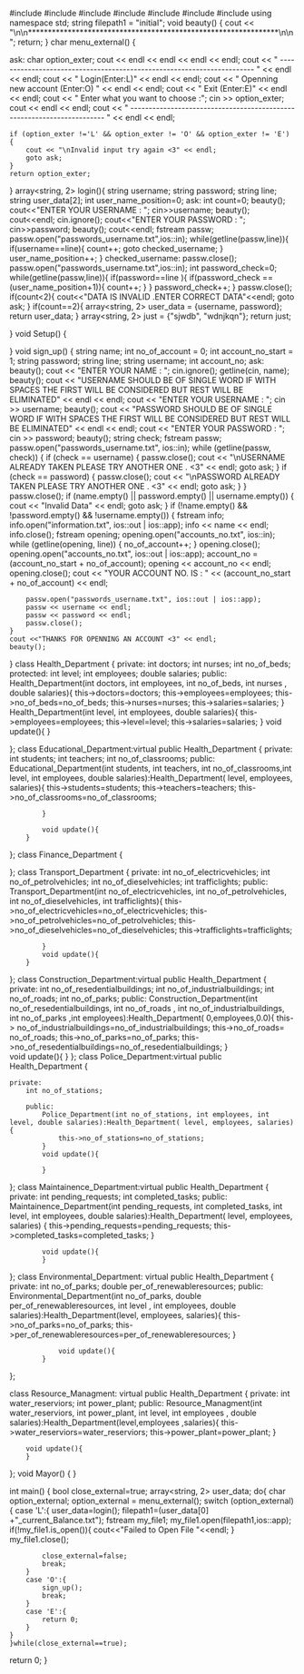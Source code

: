 #include <iostream>
#include <fstream>
#include <string>
#include <cmath>
#include <iomanip>
#include <ctime>
#include<array>
using namespace std;
string filepath1 = "initial";
void beauty()
{
    cout << "\n\n***************************************************************\n\n";
    return;
}
char menu_external()
{

ask:
    char option_exter;
    cout << endl
         << endl
         << endl
         << endl;
    cout << "                                            -----------------------------------------------------------------------        " << endl
         << endl;
    cout << "                                                                       Login(Enter:L)" << endl
         << endl;
    cout << "                                                                Openning new account (Enter:O)            " << endl
         << endl;
    cout << "                                                                         Exit (Enter:E)" << endl
         << endl;
    cout << "                                         Enter what you want to choose :";
    cin >> option_exter;
    cout << endl
         << endl;
    cout << "                                            -----------------------------------------------------------------------        " << endl
         << endl;
    

    if (option_exter !='L' && option_exter != 'O' && option_exter != 'E')
    {
        cout << "\nInvalid input try again <3" << endl;
        goto ask;
    }
    return option_exter;
}
array<string, 2> login(){
    string username;
    string password;
    string line;
    string user_data[2];
    int user_name_position=0;
    ask:
    int count=0;
    beauty();
    cout<<"ENTER YOUR USERNAME : ";
    cin>>username;
    beauty();
    cout<<endl;
    cin.ignore();
    cout<<"ENTER YOUR PASSWORD : ";
    cin>>password;
    beauty();
    cout<<endl;
     fstream passw;
     passw.open("passwords_username.txt",ios::in);
     while(getline(passw,line)){
        if(username==line){
            count++;
            goto checked_username;
        }
        user_name_position++;
     }
     checked_username:
      passw.close();
     passw.open("passwords_username.txt",ios::in);
     int password_check=0;
     while(getline(passw,line)){
        if(password==line ){
        if(password_check ==(user_name_position+1)){
            count++;
        }
        }
        password_check++;
     }
     passw.close();
    if(count<2){
        cout<<"DATA IS INVALID .ENTER CORRECT DATA"<<endl;
        goto ask;
    }
        if(count==2){
            array<string, 2> user_data = {username, password};
            return user_data;
        }
        array<string, 2> just = {"sjwdb", "wdnjkqn"};
        return just;
        
}
void Setup()
{
			
}
void sign_up()
{
    string name;
    int no_of_account = 0;
    int account_no_start = 1;
    string password;
    string line;
    string username;
    int account_no;
ask:
    beauty();
    cout << "ENTER YOUR NAME : ";
    cin.ignore();
    getline(cin, name);
    beauty();
    cout << "USERNAME SHOULD BE OF SINGLE WORD IF WITH SPACES THE FIRST WILL BE CONSIDERED BUT REST WILL BE ELIMINATED" << endl
         << endl;
    cout << "ENTER YOUR USERNAME : ";
    cin >> username;
    beauty();
    cout << "PASSWORD SHOULD BE OF SINGLE WORD IF WITH SPACES THE FIRST WILL BE CONSIDERED BUT REST WILL BE ELIMINATED" << endl
         << endl;
    cout << "ENTER YOUR PASSWORD : ";
    cin >> password;
    beauty();
    string check;
    fstream passw;
    passw.open("passwords_username.txt", ios::in);
    while (getline(passw, check))
    {
        if (check == username)
        {
            passw.close();
            cout << "\nUSERNAME ALREADY TAKEN PLEASE TRY ANOTHER ONE . <3" << endl;
            goto ask;
        }
        if (check == password)
        {
            passw.close();
            cout << "\nPASSWORD ALREADY TAKEN PLEASE TRY ANOTHER ONE . <3" << endl;
            goto ask;
        }
    }
    passw.close();
    if (name.empty() || password.empty() || username.empty())
    {
        cout << "Invalid Data" << endl;
        goto ask;
    }
    if (!name.empty() && !password.empty() && !username.empty())
    {
        fstream info;
        info.open("information.txt", ios::out | ios::app);
        info << name << endl;
        info.close();
        fstream opening;
        opening.open("accounts_no.txt", ios::in);
        while (getline(opening, line))
        {
            no_of_account++;
        }
        opening.close();
        opening.open("accounts_no.txt", ios::out | ios::app);
        account_no = (account_no_start + no_of_account);
        opening << account_no << endl;
        opening.close();
        cout << "YOUR ACCOUNT NO. IS : " << (account_no_start + no_of_account) << endl;

        passw.open("passwords_username.txt", ios::out | ios::app);
        passw << username << endl;
        passw << password << endl;
        passw.close();
    }
    cout <<"THANKS FOR OPENNING AN ACCOUNT <3" << endl;
    beauty();
}
class Health_Department
{
	private:
		int doctors;
		int nurses;
		int no_of_beds;
	protected:
		int level;
		int employees;
		double salaries;
	public:
		Health_Department(int doctors, int employees, int no_of_beds, int nurses , double salaries){
		this->doctors=doctors;
		this->employees=employees;
		this->no_of_beds=no_of_beds;
		this->nurses=nurses;
		this->salaries=salaries;
		}
		Health_Department(int level, int employees, double salaries){
			this->employees=employees;
			this->level=level;
			this->salaries=salaries;
		}
		void update(){
		}
		
};
class Educational_Department:virtual public Health_Department
{
	private:
		int students;
		int teachers;
		int no_of_classrooms;
		public:
			Educational_Department(int students, int teachers, int no_of_classrooms,int level, int employees, double salaries):Health_Department( level, employees, salaries){
				this->students=students;
				this->teachers=teachers;
				this->no_of_classrooms=no_of_classrooms;
				
			}
			
			void update(){
		}
			
			
		
};
class Finance_Department
{
	
		
};
class Transport_Department
{
	private:
		int no_of_electricvehicles;
		int no_of_petrolvehicles;
		int no_of_dieselvehicles;
		int trafficlights;
		public:
			Transport_Department(int no_of_electricvehicles, int no_of_petrolvehicles, int no_of_dieselvehicles, int trafficlights){
				this->no_of_electricvehicles=no_of_electricvehicles;
				this->no_of_petrolvehicles=no_of_petrolvehicles;
				this->no_of_dieselvehicles=no_of_dieselvehicles;
				this->trafficlights=trafficlights;
				
			}
			void update(){
		}
			
};
class Construction_Department:virtual public Health_Department
{
	private:
		int no_of_resedentialbuildings;
		int no_of_industrialbuildings;
		int no_of_roads;
		int no_of_parks;
		public:
			Construction_Department(int no_of_resedentialbuildings, int no_of_roads ,  int no_of_industrialbuildings, int no_of_parks ,int employees):Health_Department( 0,employees,0.0){
				this-> no_of_industrialbuildings=no_of_industrialbuildings;
				this->no_of_roads= no_of_roads;
				this->no_of_parks=no_of_parks;
				this->no_of_resedentialbuildings=no_of_resedentialbuildings;
			}	
		void update(){
		}
};
class Police_Department:virtual public Health_Department
{
	
	private:
		int no_of_stations;
		
		public:
			Police_Department(int no_of_stations, int employees, int level, double salaries):Health_Department( level, employees, salaries){
				this->no_of_stations=no_of_stations;	
			}
			void update(){
				
			}	
			
};
class Maintainence_Department:virtual public Health_Department
{
	private:
	int pending_requests;
	int completed_tasks;
	public:
		Maintainence_Department(int pending_requests, int completed_tasks, int level, int employees, double salaries):Health_Department( level, employees, salaries)
		{
			this->pending_requests=pending_requests;
			this->completed_tasks=completed_tasks;
			}
			
			void update(){
			}
			
				
};
class Environmental_Department: virtual public Health_Department
{
	private:
		int no_of_parks;
		double per_of_renewableresources;
		public:
			Environmental_Department(int no_of_parks, double per_of_renewableresources, int level , int employees, double salaries):Health_Department(level, employees, salaries){
				this->no_of_parks=no_of_parks;
				this->per_of_renewableresources=per_of_renewableresources;
			}
			
				void update(){
			}
			
			
};

class Resource_Managment: virtual public Health_Department
{ 
private:
	int water_reserviors;
	int power_plant;
	public:
		Resource_Managment(int water_reserviors, int power_plant, int level, int employees , double salaries):Health_Department(level,employees ,salaries){
			this->water_reserviors=water_reserviors;
			this->power_plant=power_plant;
		}
		
		void update(){
		}
		
	
};
void Mayor()
{
}

int main()
{
    bool  close_external=true;
    array<string, 2> user_data;
    do{
        char option_external;
        option_external = menu_external();
        switch (option_external)
        {
        case 'L':{
             user_data=login();
             filepath1=(user_data[0] +"_current_Balance.txt");
             fstream my_file1;
             my_file1.open(filepath1,ios::app);
             if(!my_file1.is_open()){
                cout<<"Failed to Open File "<<endl;
             }
             my_file1.close();

            close_external=false;
            break;
        }
        case 'O':{
            sign_up();
            break;
        }
        case 'E':{
            return 0;
        }   
    }
    }while(close_external==true);
return 0;
}
